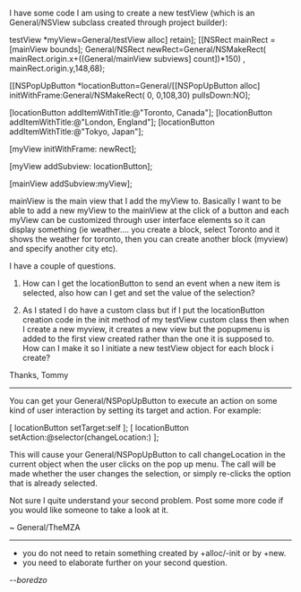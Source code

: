I have some code I am using to create a new testView (which is an General/NSView subclass created through project builder):

    
testView *myView=General/testView alloc] retain];
[[NSRect mainRect = [mainView bounds];
General/NSRect newRect=General/NSMakeRect( mainRect.origin.x+((General/mainView subviews] count])*150) ,  mainRect.origin.y,148,68);     

[[NSPopUpButton *locationButton=General/[[NSPopUpButton alloc] initWithFrame:General/NSMakeRect( 0, 0,108,30)  pullsDown:NO];

[locationButton addItemWithTitle:@"Toronto, Canada"];
[locationButton addItemWithTitle:@"London, England"];
[locationButton addItemWithTitle:@"Tokyo, Japan"];  

[myView initWithFrame: newRect];
 
[myView addSubview: locationButton];

[mainView addSubview:myView];


mainView is the main view that I add the myView to. Basically I want to be able to add a new myView to the mainView at the click of a button and each myView can be customized through user interface elements so it can display something (ie weather.... you create a block, select Toronto and it shows the weather for toronto, then you can create another block (myview) and specify another city etc).


I have a couple of questions.

1. How can I get the locationButton to send an event when a new item is selected, also how can I get and set the value of the selection?

2. As I stated I do have a custom class but if I put the locationButton creation code in the init method of my testView custom class then when I create a new myview, it creates a new view but the popupmenu is added to the first view created rather than the one it is supposed to. How can I make it so I initiate a new testView object for each block i create?

Thanks,
Tommy

----

You can get your General/NSPopUpButton to execute an action on some kind of user interaction by setting its target and action. For example:

    
[ locationButton setTarget:self ];
[ locationButton setAction:@selector(changeLocation:) ];


This will cause your General/NSPopUpButton to call changeLocation in the current object when the user clicks on the pop up menu. The call will be made whether the user changes the selection, or simply re-clicks the option that is already selected.

Not sure I quite understand your second problem. Post some more code if you would like someone to take a look at it.

~ General/TheMZA

----


* you do not need to retain something created by +alloc/-init or by +new.
* you need to elaborate further on your second question.


*--boredzo*